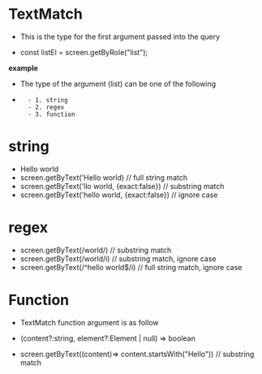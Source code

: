 # TextMatch

- This is the type for the first argument passed into the query

- const listEl = screen.getByRole("list");

**example**

- The type of the argument (list) can be one of the following
-       - 1. string
        - 2. regex
        - 3. function

# string

- <div>Hello world</div>
- screen.getByText('Hello world) // full string match
- screen.getByText('llo world, {exact:false}) // substring match
- screen.getByText('hello world, {exact:false}) // ignore case

# regex

- screen.getByText(/world/) // substring match
- screen.getByText(/world/i) // substring match, ignore case
- screen.getByText(/^hello world$/i) // full string match, ignore case

# Function

- TextMatch function argument is as follow
- (content?:string, element?:Element | null) => boolean

- screen.getByText((content)=> content.startsWith("Hello")) // substring match
